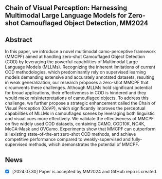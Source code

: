 ## Chain of Visual Perception: Harnessing Multimodal Large Language Models for Zero-shot Camouflaged Object Detection, MM2024

## Abstract

In this paper, we introduce a novel multimodal camo-perceptive framework (MMCPF) aimed at handling zero-shot Camouflaged Object Detection (COD) by leveraging the powerful capabilities of Multimodal Large Language Models (MLLMs). Recognizing the inherent limitations of current COD methodologies, which predominantly rely on supervised learning models demanding extensive and accurately annotated datasets, resulting in weak generalization, our research proposes a zero-shot MMCPF that circumvents these challenges. Although MLLMs hold significant potential for broad applications, their effectiveness in COD is hindered and they would make misinterpretations of camouflaged objects. To address this challenge, we further propose a strategic enhancement called the Chain of Visual Perception (CoVP), which significantly improves the perceptual capabilities of MLLMs in camouflaged scenes by leveraging both linguistic and visual cues more effectively. We validate the effectiveness of MMCPF on five widely used COD datasets, containing CAMO, COD10K, NC4K, MoCA-Mask and OVCamo. Experiments show that MMCPF can outperform all existing state-of-the-art zero-shot COD methods, and achieve competitive performance compared to weakly-supervised and fully-supervised methods, which demonstrates the potential of MMCPF.

## News
- [x] [2024.07.30] Paper is accepted by MM2024 and GitHub repo is created.

